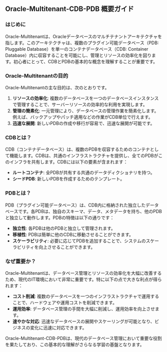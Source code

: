 ## Oracle-Multitenant-CDB-PDB 概要ガイド

### はじめに
Oracle-Multitenantは、Oracleデータベースのマルチテナントアーキテクチャを指します。このアーキテクチャは、複数のプラグイン可能データベース（PDB: Pluggable Database）を単一のコンテナデータベース（CDB: Container Database）内に収容することを可能にし、管理とリソースの効率化を図ります。初心者にとって、CDBとPDBの基本的な概念を理解することが重要です。

### Oracle-Multitenantの目的
Oracle-Multitenantの主な目的は、次のとおりです。

1. **リソースの効率化**: 複数のデータベースを一つのデータベースインスタンスで管理することで、サーバーリソースの効率的な利用を実現します。
2. **管理の簡素化**: 一元管理により、データベースの管理作業を簡素化します。例えば、バックアップやパッチ適用などの作業がCDB単位で行えます。
3. **迅速な展開**: 新しいPDBの作成や移行が容易で、迅速な展開が可能です。

### CDBとは？
CDB（コンテナデータベース）は、複数のPDBを収容するためのコンテナとして機能します。CDBは、共通のインフラストラクチャを提供し、全てのPDBがこのインフラを共有します。CDBには以下の要素が含まれます：

- **ルートコンテナ**: 全PDBが共有する共通のデータディクショナリを持つ。
- **シードPDB**: 新しいPDBを作成するためのテンプレート。

### PDBとは？
PDB（プラグイン可能データベース）は、CDB内に格納された独立したデータベースです。各PDBは、独自のスキーマ、データ、メタデータを持ち、他のPDBと独立して動作します。PDBの特徴は以下の通りです：

- **独立性**: 各PDBは他のPDBと独立して管理されます。
- **移植性**: PDBは簡単に他のCDBに移動させることができます。
- **スケーラビリティ**: 必要に応じてPDBを追加することで、システムのスケーラビリティを向上させることができます。

### なぜ重要か？
Oracle-Multitenantは、データベース管理とリソースの効率化を大幅に改善するため、現代のIT環境において非常に重要です。特に以下の点で大きな利点が得られます：

- **コスト削減**: 複数のデータベースを一つのインフラストラクチャで運用することで、ハードウェアや運用コストを削減できます。
- **運用効率**: データベース管理の手間を大幅に削減し、運用効率を向上させます。
- **速やかな対応**: 迅速なデータベースの展開やスケーリングが可能となり、ビジネスの変化に迅速に対応できます。

Oracle-Multitenant-CDB-PDBは、現代のデータベース管理において重要な役割を果たしており、この基本的な理解がさらなる学習の基盤となります。